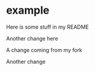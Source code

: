 # example

Here is some stuff in my README

Another change here

A change coming from my fork

Another change
